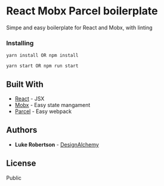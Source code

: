 # React Mobx Parcel boilerplate

Simpe and easy boilerplate for React and Mobx, with linting

### Installing

```
yarn install OR npm install
```

```
yarn start OR npm run start
```

## Built With

*   [React](https://github.com/facebook/react) - JSX
*   [Mobx](https://github.com/mobxjs/mobx) - Easy state mangament
*   [Parcel](https://github.com/parcel-bundler/parcel) - Easy webpack

## Authors

*   **Luke Robertson** - [DesignAlchemy](https://github.com/designalchemy/React-to-Canvas-to-Video)

## License

Public
